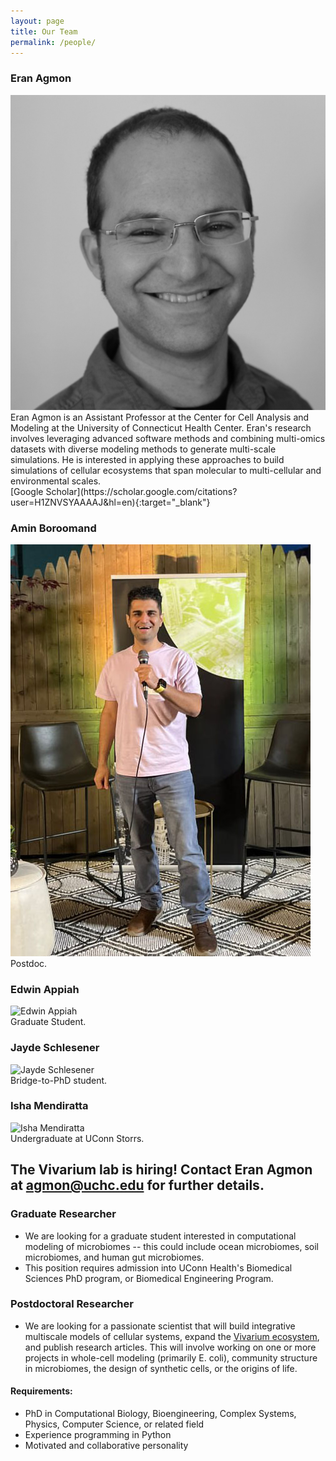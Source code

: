 ```yaml
---
layout: page
title: Our Team
permalink: /people/
---
```


### Eran Agmon

<div class="person">
    <img src="https://raw.githubusercontent.com/eagmon/eagmon.github.io/master/images/eran.jpg" alt="Eran Agmon" class="people-image" />
    <div class="person-info">
        Eran Agmon is an Assistant Professor at the Center for Cell Analysis and Modeling at the University of Connecticut Health Center. Eran's research involves leveraging advanced software methods and combining multi-omics datasets with diverse modeling methods to generate multi-scale simulations. He is interested in applying these approaches to build simulations of cellular ecosystems that span molecular to multi-cellular and environmental scales.
        <br/>
        [<span>Google Scholar</span>](https://scholar.google.com/citations?user=H1ZNVSYAAAAJ&hl=en){:target="_blank"}
    </div>
</div>

### Amin Boroomand

<div class="person">
    <img src="https://raw.githubusercontent.com/eagmon/eagmon.github.io/master/images/amin.jpg" alt="Amin Boroomand" class="people-image" />
    <div class="person-info">
        Postdoc.
    </div>
</div>

### Edwin Appiah

<div class="person">
    <img src="/path/to/edwin-photo.jpg" alt="Edwin Appiah" class="people-image" />
    <div class="person-info">
        Graduate Student.
    </div>
</div>

### Jayde Schlesener

<div class="person">
    <img src="/path/to/jayde-photo.jpg" alt="Jayde Schlesener" class="people-image" />
    <div class="person-info">
        Bridge-to-PhD student.
    </div>
</div>


### Isha Mendiratta

<div class="person">
    <img src="/path/to/isha-photo.jpg" alt="Isha Mendiratta" class="people-image" />
    <div class="person-info">
        Undergraduate at UConn Storrs.
    </div>
</div>


## The Vivarium lab is hiring! Contact Eran Agmon at [agmon@uchc.edu](mailto:agmon@uchc.edu) for further details.  

### Graduate Researcher
- We are looking for a graduate student interested in computational modeling of microbiomes -- this could include ocean 
microbiomes, soil microbiomes, and human gut microbiomes.
- This position requires admission into UConn Health's Biomedical Sciences PhD program, or Biomedical Engineering Program.


### Postdoctoral Researcher
- We are looking for a passionate scientist that will build integrative multiscale models of cellular systems, expand 
the [Vivarium ecosystem](https://vivarium-collective.github.io), and publish research articles. This will involve 
working on one or more projects in whole-cell modeling (primarily E. coli), community structure in microbiomes, the 
design of synthetic cells, or the origins of life. 

#### Requirements:
- PhD in Computational Biology, Bioengineering, Complex Systems, Physics, Computer Science, or related field
- Experience programming in Python
- Motivated and collaborative personality
